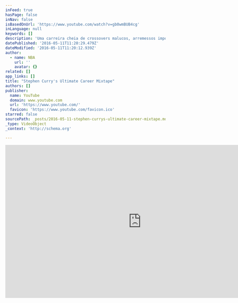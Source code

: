 ```yaml
---
inFeed: true
hasPage: false
inNav: false
isBasedOnUrl: 'https://www.youtube.com/watch?v=gb0wmBUB4cg'
inLanguage: null
keywords: []
description: 'Uma carreira cheia de crossovers malucos, arremessos impossíveis e jogadas absurdas!'
datePublished: '2016-05-11T11:20:29.479Z'
dateModified: '2016-05-11T11:20:12.939Z'
author:
  - name: NBA
    url: ''
    avatar: {}
related: []
app_links: []
title: "Stephen Curry's Ultimate Career Mixtape"
authors: []
publisher:
  name: YouTube
  domain: www.youtube.com
  url: 'https://www.youtube.com/'
  favicon: 'https://www.youtube.com/favicon.ico'
starred: false
sourcePath: _posts/2016-05-11-stephen-currys-ultimate-career-mixtape.md
_type: VideoObject
_context: 'http://schema.org'

---
```

<iframe src="https://cdn.embedly.com/widgets/media.html?src=https%3A%2F%2Fwww.youtube.com%2Fembed%2Fgb0wmBUB4cg%3Ffeature%3Doembed&amp;url=https%3A%2F%2Fwww.youtube.com%2Fwatch%3Fv%3Dgb0wmBUB4cg&amp;image=https%3A%2F%2Fi.ytimg.com%2Fvi%2Fgb0wmBUB4cg%2Fhqdefault.jpg&amp;key=b7d04c9b404c499eba89ee7072e1c4f7&amp;type=text%2Fhtml&amp;schema=youtube" width="854" height="480" scrolling="no" frameborder="0" allowfullscreen="" style=""></iframe>